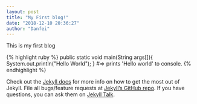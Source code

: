 ```yaml
---
layout: post
title: "My First blog!"
date: "2018-12-10 20:36:27"
author: "Danfei"
---
```


This is my first blog 

{% highlight ruby %}
public static void main(String args[]){
	System.out.println("Hello World");
}
#=> prints 'Hello world' to console.
{% endhighlight %}

Check out the [Jekyll docs][jekyll-docs] for more info on how to get the most out of Jekyll. File all bugs/feature requests at [Jekyll’s GitHub repo][jekyll-gh]. If you have questions, you can ask them on [Jekyll Talk][jekyll-talk].

[jekyll-docs]: http://jekyllrb.com/docs/home
[jekyll-gh]:   https://github.com/jekyll/jekyll
[jekyll-talk]: https://talk.jekyllrb.com/
